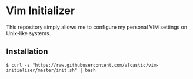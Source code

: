 # Vim Initializer

This repository simply allows me to configure my personal VIM settings on Unix-like systems. 

## Installation

```
$ curl -s "https://raw.githubusercontent.com/alcastic/vim-initializer/master/init.sh" | bash
```
